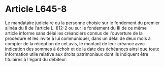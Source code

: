 # Article L645-8

Le mandataire judiciaire ou la personne choisie sur le fondement du premier alinéa du II de l'article L. 812-2 ou sur le fondement du III de ce même article informe sans délai les créanciers connus de l'ouverture de la procédure et les invite à lui communiquer, dans un délai de deux mois à compter de la réception de cet avis, le montant de leur créance avec indication des sommes à échoir et de la date des échéances ainsi que toute information utile relative aux droits patrimoniaux dont ils indiquent être titulaires à l'égard du débiteur.
